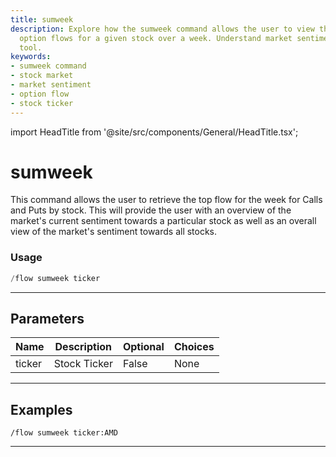 ```yaml
---
title: sumweek
description: Explore how the sumweek command allows the user to view the most prevalent
  option flows for a given stock over a week. Understand market sentiment with this
  tool.
keywords:
- sumweek command
- stock market
- market sentiment
- option flow
- stock ticker
---
```


import HeadTitle from '@site/src/components/General/HeadTitle.tsx';

<HeadTitle title="sumweek - Flow - Discord - Reference | OpenBB Bot Docs" />

# sumweek

This command allows the user to retrieve the top flow for the week for Calls and Puts by stock. This will provide the user with an overview of the market's current sentiment towards a particular stock as well as an overall view of the market's sentiment towards all stocks.

### Usage

```python wordwrap
/flow sumweek ticker
```

---

## Parameters

| Name | Description | Optional | Choices |
| ---- | ----------- | -------- | ------- |
| ticker | Stock Ticker | False | None |


---

## Examples

```
/flow sumweek ticker:AMD
```

---
